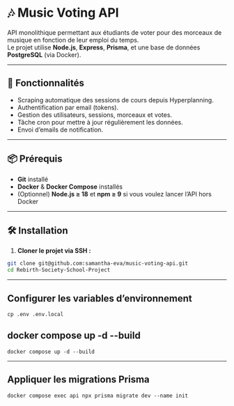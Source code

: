 # 🎶 Music Voting API  

API monolithique permettant aux étudiants de voter pour des morceaux de musique en fonction de leur emploi du temps.  
Le projet utilise **Node.js**, **Express**, **Prisma**, et une base de données **PostgreSQL** (via Docker).  

---

## 🚀 Fonctionnalités
- Scraping automatique des sessions de cours depuis Hyperplanning.  
- Authentification par email (tokens).  
- Gestion des utilisateurs, sessions, morceaux et votes.  
- Tâche cron pour mettre à jour régulièrement les données.  
- Envoi d’emails de notification.  

---

## 📦 Prérequis
- **Git** installé  
- **Docker** & **Docker Compose** installés  
- (Optionnel) **Node.js ≥ 18** et **npm ≥ 9** si vous voulez lancer l’API hors Docker  

---

## 🛠️ Installation

1. **Cloner le projet via SSH :**  
```bash
git clone git@github.com:samantha-eva/music-voting-api.git
cd Rebirth-Society-School-Project
```

---

## Configurer les variables d’environnement

```cp .env .env.local```

## docker compose up -d --build

```
docker compose up -d --build
```
---

## Appliquer les migrations Prisma
```
docker compose exec api npx prisma migrate dev --name init

```
